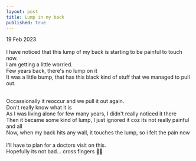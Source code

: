 ```yaml
---
layout: post
title: Lump in my back
published: true
---
```

19 Feb 2023
<br>
<br>
I have noticed that this lump of my back is starting to be painful to touch now.
<br>
I am getting a little worried. 
<br>
Few years back, there's no lump on it
<br>
It was a little bump, that has this black kind of stuff that we managed to pull out.
<br>
<br>
<!--more-->
Occassionally it reoccur and we pull it out again. 
<br>
Don't really know what it is
<br>
As I was living alone for few many years, I didn't really noticed it there
<br>
Then it became some kind of lump, I just ignored it coz its not really painful and all
<br>
Now, when my back hits any wall, it touches the lump, so i felt the pain now
<br>
<br>
I'll have to plan for a doctors visit on this.
<br>
Hopefully its not bad... cross fingers 🤞🏼
